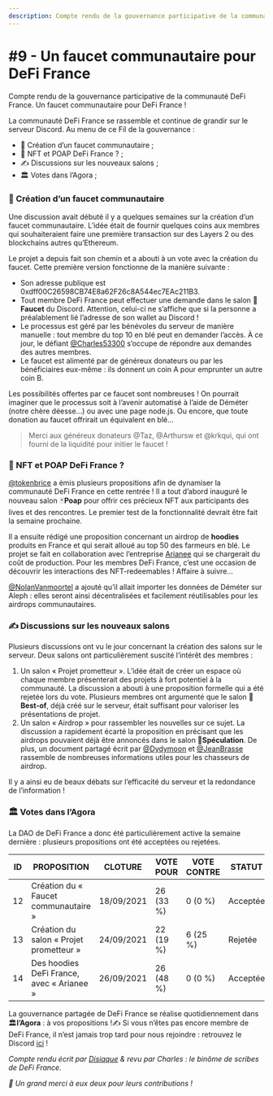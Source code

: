```yaml
---
description: Compte rendu de la gouvernance participative de la communauté DeFi France
---
```


# #9 - Un faucet communautaire pour DeFi France

Compte rendu de la gouvernance participative de la communauté DeFi France. Un faucet communautaire pour DeFi France !

La communauté DeFi France se rassemble et continue de grandir sur le serveur Discord. Au menu de ce Fil de la gouvernance :

* 👛 Création d’un faucet communautaire ;
* 🎨 NFT et POAP DeFi France ? ;
* ✍ Discussions sur les nouveaux salons ;
* 🏛️ Votes dans l’Agora ;

### 👛 Création d’un faucet communautaire <a href="creation-dun-faucet-communautaire" id="creation-dun-faucet-communautaire"></a>

Une discussion avait débuté il y a quelques semaines sur la création d’un faucet communautaire. L’idée était de fournir quelques coins aux membres qui souhaiteraient faire une première transaction sur des Layers 2 ou des blockchains autres qu’Ethereum.

Le projet a depuis fait son chemin et a abouti à un vote avec la création du faucet. Cette première version fonctionne de la manière suivante :

* Son adresse publique est 0xdff00C26598CB74E8a62F26c8A544ec7EAc211B3.
* Tout membre DeFi France peut effectuer une demande dans le salon 👛**Faucet** du Discord. Attention, celui-ci ne s’affiche que si la personne a préalablement lié l’adresse de son wallet au Discord !
* Le processus est géré par les bénévoles du serveur de manière manuelle : tout membre du top 10 en blé peut en demander l’accès. À ce jour, le défiant [@Charles53300](https://twitter.com/C53300) s’occupe de répondre aux demandes des autres membres.
* Le faucet est alimenté par de généreux donateurs ou par les bénéficiaires eux-même : ils donnent un coin A pour emprunter un autre coin B.

Les possibilités offertes par ce faucet sont nombreuses ! On pourrait imaginer que le processus soit à l’avenir automatisé à l’aide de Déméter (notre chère déesse…) ou avec une page node.js. Ou encore, que toute donation au faucet offrirait un équivalent en blé…

> Merci aux généreux donateurs @Taz, @Arthursw et @krkqui, qui ont fourni de la liquidité pour initier le faucet !

### 🎨 NFT et POAP DeFi France ? <a href="nft-et-poap-defi-france" id="nft-et-poap-defi-france"></a>

[@tokenbrice](https://twitter.com/TokenBrice) a émis plusieurs propositions afin de dynamiser la communauté DeFi France en cette rentrée ! Il a tout d’abord inauguré le nouveau salon 🃏**Poap** pour offrir ces précieux NFT aux participants des lives et des rencontres. Le premier test de la fonctionnalité devrait être fait la semaine prochaine.

Il a ensuite rédigé une proposition concernant un airdrop de **hoodies** produits en France et qui serait alloué au top 50 des farmeurs en blé. Le projet se fait en collaboration avec l’entreprise [Arianee](https://www.arianee.org) qui se chargerait du coût de production. Pour les membres DeFi France, c’est une occasion de découvrir les interactions des NFT-redeemables ! Affaire à suivre…

[@NolanVanmoortel](https://twitter.com/NolanVanmoortel) a ajouté qu’il allait importer les données de Déméter sur Aleph : elles seront ainsi décentralisées et facilement réutilisables pour les airdrops communautaires.

### ✍ Discussions sur les nouveaux salons <a href="discussions-sur-les-nouveaux-salons" id="discussions-sur-les-nouveaux-salons"></a>

Plusieurs discussions ont vu le jour concernant la création des salons sur le serveur. Deux salons ont particulièrement suscité l’intérêt des membres :

1. Un salon « Projet prometteur ». L’idée était de créer un espace où chaque membre présenterait des projets à fort potentiel à la communauté. La discussion a abouti à une proposition formelle qui a été rejetée lors du vote. Plusieurs membres ont argumenté que le salon 💾**Best-of**, déjà créé sur le serveur, était suffisant pour valoriser les présentations de projet.
2. Un salon « Airdrop » pour rassembler les nouvelles sur ce sujet. La discussion a rapidement écarté la proposition en précisant que les airdrops pouvaient déjà être annoncés dans le salon 🤑**Spéculation**. De plus, un document partagé écrit par [@Dydymoon](https://twitter.com/dydymoon1) et [@JeanBrasse](https://twitter.com/JeanBrasse\_) rassemble de nombreuses informations utiles pour les chasseurs de airdrop.

Il y a ainsi eu de beaux débats sur l’efficacité du serveur et la redondance de l’information !

### 🏛️ Votes dans l’Agora <a href="votes-dans-lagora" id="votes-dans-lagora"></a>

La DAO de DeFi France a donc été particulièrement active la semaine dernière : plusieurs propositions ont été acceptées ou rejetées.

| ID | PROPOSITION                               | CLOTURE    | VOTE POUR | VOTE CONTRE | STATUT   |
| -- | ----------------------------------------- | ---------- | --------- | ----------- | -------- |
| 12 | Création du « Faucet communautaire »      | 18/09/2021 | 26 (33 %) | 0 (0 %)     | Acceptée |
| 13 | Création du salon « Projet prometteur »   | 24/09/2021 | 22 (19 %) | 6 (25 %)    | Rejetée  |
| 14 | Des hoodies DeFi France, avec « Arianee » | 26/09/2021 | 26 (48 %) | 0 (0 %)     | Acceptée |

La gouvernance partagée de DeFi France se réalise quotidiennement dans 🏛️**l’Agora** : à vos propositions !✍ Si vous n’êtes pas encore membre de DeFi France, il n’est jamais trop tard pour nous rejoindre : retrouvez le Discord [ici](https://discord.gg/GuzNkFnZb4) !

_Compte rendu écrit par _[_Disiaque_](https://twitter.com/disiaque\_crypto)_ & revu par Charles : le binôme de scribes de DeFi France._

_🙏 Un grand merci à eux deux pour leurs contributions !_
